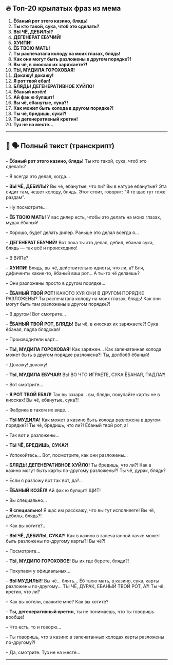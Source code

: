 ## 🔥 Топ-20 крылатых фраз из мема

1. **Ёбаный рот этого казино, блядь!**  
2. **Ты кто такой, сука, чтоб это сделать?**  
3. **ВЫ ЧЁ, ДЕБИЛЫ?**  
4. **ДЕГЕНЕРАТ ЕБУЧИЙ!**  
5. **ХУИПИ!**  
6. **ЁБ ТВОЮ МАТЬ!**  
7. **Ты распечатала колоду на моих глазах, блядь!**  
8. **Как они могут быть разложены в другом порядке?!**  
9. **Вы чё, в киосках их заряжаете?!**  
10. **ТЫ, МУДИЛА ГОРОХОВАЯ!**  
11. **Докажу! докажу!**  
12. **Я рот твой ебал!**  
13. **БЛЯДЬ! ДЕГЕНЕРАТИВНОЕ ХУЙЛО!**  
14. **Ёбаный козёл!**  
15. **Ай фак ю булщит!**  
16. **Вы чё, ебанутые, сука?!**  
17. **Как может быть колода в другом порядке?!**  
18. **Ты чё, бредишь, сука?!**  
19. **Ты дегенеративный кретин!**  
20. **Туз не на месте...**

---

## 🎰 🗣️ Полный текст (транскрипт)

– **Ёбаный рот этого казино, блядь!** Ты кто такой, сука, чтоб это сделать?

– Я всегда это делал, когда...

– **ВЫ ЧЁ, ДЕБИЛЫ?** Вы чё, ебанутые, что ли? Вы в натуре ебанутые? Эта сидит там, чешет колоду, блядь. Этот стоит, говорит: "Я те щас тут тоже раздам".

– Ну посмотрите...

– **ЁБ ТВОЮ МАТЬ!** У вас дилер есть, чтобы это делать на моих глазах, мудак ёбаный!

– Хорошо, будет делать дилер. Раньше это делал всегда я...

– **ДЕГЕНЕРАТ ЕБУЧИЙ!** Вот пока ты это делал, дебил, ебаная сука, блядь — так всё и происходило!

– В ВИПе?

– **ХУИПИ!** Блядь, вы чё, действительно идиоты, что ли, а? Бля, дифиченты какие-то, ёбаный ваш рот... А ты-то чё делаешь?

– Они разложены просто в другом порядке...

– **ЁБАНЫЙ ТВОЙ РОТ!** КАКОГО ХУЯ ОНИ В ДРУГОМ ПОРЯДКЕ РАЗЛОЖЕНЫ? Ты распечатала колоду на моих глазах, блядь! Как они могут быть там разложены в другом порядке?!

– В другом! Вот смотрите...

– **ЁБАНЫЙ ТВОЙ РОТ, БЛЯДЬ!** Вы чё, в киосках их заряжаете?! Сука ёбаная, падла блядская!

– Производители карт...

– **ТЫ, МУДИЛА ГОРОХОВАЯ!** Как заряжен... Как запечатанная колода может быть в другом порядке разложена?! Ты, долбоёб ёбаный!

– Докажу! докажу!

– **ТЫ, МУДИЛА ЕБУЧАЯ!** ВЫ ВО ЧТО ИГРАЕТЕ, СУКА ЁБАНАЯ, ПАДЛА?!

– Вот смотрите...

– **Я РОТ ТВОЙ ЕБАЛ!** Так вы зззаря... вы, бляди, покупайте карты не в киосках! Вы чё, ебанутые, сука?!

– Фабрика в таком их виде...

– **ТЫ МУДИЛА!** Как может в казино быть колода разложена в другом порядке?! Ты чё, бредишь, что ли?! Ёбаный твой рот, а!

– Так вот и разложены...

– **ТЫ ЧЁ, БРЕДИШЬ, СУКА?!**

– Успокойтесь... Вот, посмотрите, как они разложены...

– **БЛЯДЬ! ДЕГЕНЕРАТИВНОЕ ХУЙЛО!** Ты бредишь, что ли?! Как в казино могут быть карты по-другому разложены?! Ты чё, дурак, блядь?

– Если я разложу вот так вот, да?..

– **ЁБАНЫЙ КОЗЁЛ!** Ай фак ю булщит! ЩИТ!

– Вы специально...

– **Я специально!** Я щас им расскажу, что вы тут исполняете! Вы чё, дебилы, блядь?!

– Как вы хотите?..

– **ВЫ ЧЁ, ДЕБИЛЫ, СУКА?!** Как в казино в запечатанной пачке может быть разложены по-другому карты?! Вы чё?!

– Посмотрите...

– **ТЫ, МУДИЛО ГОРОХОВОЕ!** Вы их где берете, бляди?!

– Покупаем у официальных...

– **ВЫ МУДИЛЫ!!** Вы чё... блять... Ёб твою мать, в казино, сука, карты разложены по-другому... ТЫ ЧЁ, ДУРАК, ЕБАНЫЙ ТВОЙ РОТ, А?! Ты чё, кретин, что ли?

– Как вы хотели, скажите мне? Как вы хотите?

– **Ты, дегенеративный кретин,** ты не понимаешь, что ты говоришь вообще!

– Что есть, то и говорю...

– Ты говоришь, что в казино в запечатанных колодах карты разложены по-другому?!

– Да, смотрите. Туз не на месте...

---
